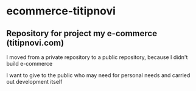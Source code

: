 # ecommerce-titipnovi
Repository for project my e-commerce (titipnovi.com)
----------------------------------------------------------------------------------
I moved from a private repository to a public repository, because I didn't build e-commerce

I want to give to the public who may need for personal needs and carried out development itself
